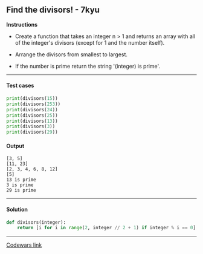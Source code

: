 ## Find the divisors! - 7kyu

**Instructions**

- Create a function that takes an integer n > 1 and returns an array with all of the integer's divisors (except for 1 and the number itself).
 
- Arrange the divisors from smallest to largest. 

- If the number is prime return the string '(integer) is prime'.

---

#### Test cases

```python
print(divisors(15))
print(divisors(253))
print(divisors(24))
print(divisors(25))
print(divisors(13))
print(divisors(3))
print(divisors(29))
```

#### Output 
```
[3, 5]
[11, 23]
[2, 3, 4, 6, 8, 12]
[5]
13 is prime
3 is prime
29 is prime
```

---

#### Solution

```python
def divisors(integer):
    return [i for i in range(2, integer // 2 + 1) if integer % i == 0] or f"{integer} is prime"
```

---

[Codewars link](https://www.codewars.com/kata/544aed4c4a30184e960010f4)
